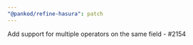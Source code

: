 ```yaml
---
"@pankod/refine-hasura": patch
---
```


Add support for multiple operators on the same field - #2154
